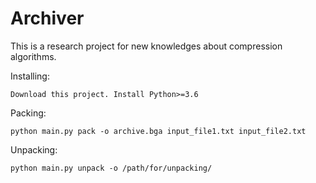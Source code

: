 # Archiver

This is a research project for new knowledges about compression algorithms.

Installing:

```Download this project. Install Python>=3.6```

Packing:

```python main.py pack -o archive.bga input_file1.txt input_file2.txt```

Unpacking:

```python main.py unpack -o /path/for/unpacking/```
